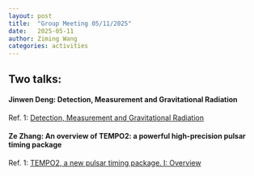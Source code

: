 ```yaml
---
layout: post  
title:  "Group Meeting 05/11/2025"  
date:   2025-05-11  
author: Ziming Wang  
categories: activities  
---
```


## Two talks:

#### Jinwen Deng: Detection, Measurement and Gravitational Radiation  
Ref. 1: [Detection, Measurement and Gravitational Radiation](https://journals.aps.org/prd/abstract/10.1103/PhysRevD.46.5236)

#### Ze Zhang: An overview of TEMPO2: a powerful high-precision pulsar timing package  
Ref. 1: [TEMPO2, a new pulsar timing package. I: Overview](https://arxiv.org/abs/astro-ph/0603381)